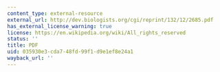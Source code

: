 ```yaml
---
content_type: external-resource
external_url: http://dev.biologists.org/cgi/reprint/132/12/2685.pdf
has_external_license_warning: true
license: https://en.wikipedia.org/wiki/All_rights_reserved
status: ''
title: PDF
uid: 035930e3-cda7-48fd-99f1-d9e1ef8e24a1
wayback_url: ''
---
```

